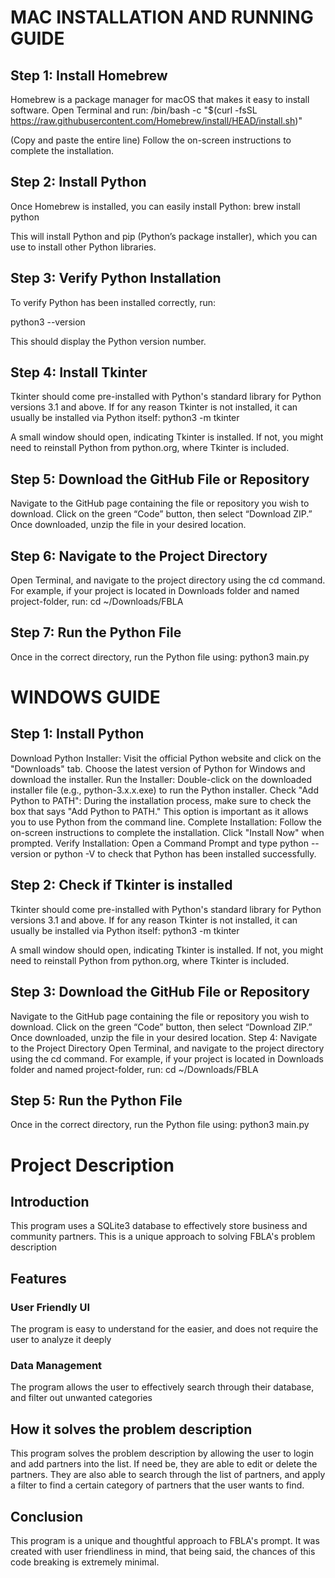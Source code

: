 # MAC INSTALLATION AND RUNNING GUIDE
## Step 1: Install Homebrew
Homebrew is a package manager for macOS that makes it easy to install software. Open Terminal and run:
/bin/bash -c "$(curl -fsSL https://raw.githubusercontent.com/Homebrew/install/HEAD/install.sh)"

(Copy and paste the entire line)
Follow the on-screen instructions to complete the installation.
## Step 2: Install Python
Once Homebrew is installed, you can easily install Python:
brew install python

This will install Python and pip (Python’s package installer), which you can use to install other Python libraries.
## Step 3: Verify Python Installation
To verify Python has been installed correctly, run:

python3 --version

This should display the Python version number.
## Step 4: Install Tkinter
Tkinter should come pre-installed with Python's standard library for Python versions 3.1 and above. If for any reason Tkinter is not installed, it can usually be installed via Python itself:
python3 -m tkinter

A small window should open, indicating Tkinter is installed. If not, you might need to reinstall Python from python.org, where Tkinter is included.
## Step 5: Download the GitHub File or Repository
Navigate to the GitHub page containing the file or repository you wish to download. Click on the green “Code” button, then select “Download ZIP.” Once downloaded, unzip the file in your desired location.
## Step 6: Navigate to the Project Directory
Open Terminal, and navigate to the project directory using the cd command. For example, if your project is located in Downloads folder and named project-folder, run:
cd ~/Downloads/FBLA

## Step 7: Run the Python File
Once in the correct directory, run the Python file using:
python3 main.py


# WINDOWS GUIDE

## Step 1: Install Python
Download Python Installer:
Visit the official Python website and click on the "Downloads" tab. Choose the latest version of Python for Windows and download the installer.
Run the Installer:
Double-click on the downloaded installer file (e.g., python-3.x.x.exe) to run the Python installer.
Check "Add Python to PATH":
During the installation process, make sure to check the box that says "Add Python to PATH." This option is important as it allows you to use Python from the command line.
Complete Installation:
Follow the on-screen instructions to complete the installation. Click "Install Now" when prompted.
Verify Installation:
Open a Command Prompt and type python --version or python -V to check that Python has been installed successfully.
## Step 2: Check if Tkinter is installed 
Tkinter should come pre-installed with Python's standard library for Python versions 3.1 and above. If for any reason Tkinter is not installed, it can usually be installed via Python itself:
python3 -m tkinter

A small window should open, indicating Tkinter is installed. If not, you might need to reinstall Python from python.org, where Tkinter is included.

## Step 3: Download the GitHub File or Repository
Navigate to the GitHub page containing the file or repository you wish to download. Click on the green “Code” button, then select “Download ZIP.” Once downloaded, unzip the file in your desired location.
Step 4: Navigate to the Project Directory
Open Terminal, and navigate to the project directory using the cd command. For example, if your project is located in Downloads folder and named project-folder, run:
cd ~/Downloads/FBLA

## Step 5: Run the Python File
Once in the correct directory, run the Python file using:
python3 main.py



# Project Description

## Introduction
This program uses a SQLite3 database to effectively store business and community partners. This is a unique approach to solving FBLA's problem description

## Features
### User Friendly UI
The program is easy to understand for the easier, and does not require the user to analyze it deeply
### Data Management
The program allows the user to effectively search through their database, and filter out unwanted categories

## How it solves the problem description
This program solves the problem description by allowing the user to login and add partners into the list. If need be, they are able to edit or delete the partners. They are also able to search through the list of partners, and apply a filter to find a certain category of partners that the user wants to find.
## Conclusion
This program is a unique and thoughtful approach to FBLA's prompt. It was created with user friendliness in mind, that being said, the chances of this code breaking is extremely minimal. 







